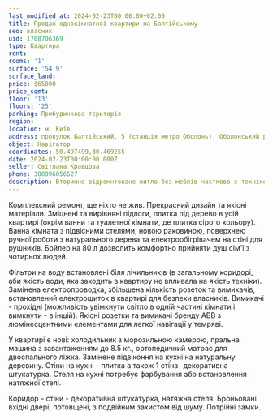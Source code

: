 ```yaml
---
last_modified_at: 2024-02-23T00:00:00+02:00
title: Продаж однокімнатної квартири на Балтійському
seo: власник
uid: 1708706369
type: Квартира
rent:
rooms: '1'
surface: '54.9'
surface_land:
price: $65000
price_sqmt:
floor: '13'
floors: '25'
parking: Прибудинкова територія
region:
location: м. Київ
address: провулок Балтійський, 5 (станція метро Оболонь), Оболонський район
object: Навігатор
coordinates: 50.497499,30.469255
date: 2024-02-23T00:00:00.000Z
seller: Світлана Кравцова
phone: 380996056527
description: Вторинне відремнтоване житло без меблів частково з технікою, придатне і готове для проживання
---
```


Комплексний ремонт, ще ніхто не жив. Прекрасний дизайн та якісні матеріали. Зміцнені та вирівняні підлоги, плитка під дерево в усій квартирі (окрім ванни та туалетної кімнати, де плитка сірого кольору). Ванна кімната з підвісними стелями, новою раковиною, поверхнею ручної роботи з натурального дерева та електрообігрівачем на стіні для рушників. Бойлер на 80 л дозволить комфортно прийняти душ сім'ї з чотирьох людей.

Фільтри на воду встановлені біля лічильників (в загальному коридорі, аби якість води, яка заходить в квартиру не впливала на якість техніки). Замінена електропроводка, збільшена кількість розеток та вимикачів, встановлений електрощиток в квартирі для безпеки власників. Вимикачі - прохідні (можливість увімкнути світло в одній частині кімнати і вимкнути - в іншій). Якісні розетки та вимикачі бренду ABB з люмінесцентними елементами для легкої навігації у темряві.

У квартирі є нові: холодильник з морозильною камерою, пральна машина з завантаженням до 8.5 кг., ортопедичний матрас для двоспального ліжка. Замінене підвіконня на кухні на натуральну деревину. Стіни на кухні - плитка а також 1 стіна- декоративна штукатурка. Стеля на кухні потребує фарбування або встановлення натяжної стелі.

Коридор - стіни - декоративна штукатурка, натяжна стеля. Броньовані вхідні двері, потовщені, з подвійним захистом від шуму. Потрійні замки.
